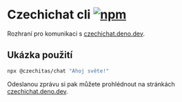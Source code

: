 # Czechichat cli [![npm](https://img.shields.io/npm/v/@czechitas/chat.svg)](https://www.npmjs.com/package/@czechitas/chat)

Rozhraní pro komunikaci s [czechichat.deno.dev](https://czechichat.deno.dev/).

## Ukázka použití

```sh
npx @czechitas/chat "Ahoj světe!"
```

Odeslanou zprávu si pak můžete prohlédnout na stránkách [czechichat.deno.dev](https://czechichat.deno.dev/).
